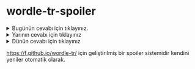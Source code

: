 # wordle-tr-spoiler

<details>
  <summary>Bugünün cevabı için tıklayınız.</summary>
  <br>
    <b> streç </b>
</details>

<details>
  <summary>Yarının cevabı için tıklayınız</summary>
  <br>
   <b> muhit </b>
</details>

<details>
  <summary>Dünün cevabı için tıklayınız </summary>
  <br>
  <b> kaçta </b>
</details>

https://f.github.io/wordle-tr/ için geliştirilmiş bir spoiler sistemidir kendini yeniler otomatik olarak.

